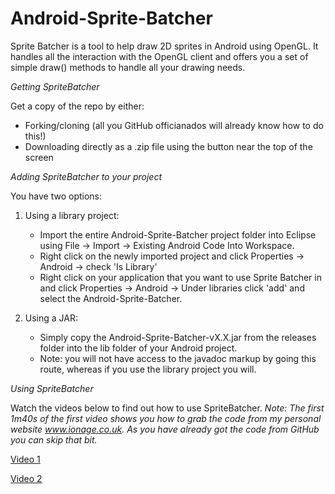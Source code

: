 Android-Sprite-Batcher
======================
Sprite Batcher is a tool to help draw 2D sprites in Android using OpenGL. It handles all the interaction with the OpenGL client and offers you a set of simple draw() methods to handle all your drawing needs.

*Getting SpriteBatcher*

Get a copy of the repo by either:
- Forking/cloning (all you GitHub officianados will already know how to do this!)
- Downloading directly as a .zip file using the button near the top of the screen

*Adding SpriteBatcher to your project*

You have two options:
1. Using a library project:

	- Import the entire Android-Sprite-Batcher project folder into Eclipse using File -> Import -> Existing Android Code Into Workspace. 
	- Right click on the newly imported project and click Properties -> Android -> check 'Is Library'
	- Right click on your application that you want to use Sprite Batcher in and click Properties -> Android -> Under libraries click 'add' and select the Android-Sprite-Batcher.

2. Using a JAR:

	- Simply copy the Android-Sprite-Batcher-vX.X.jar from the releases folder into the lib folder of your Android project.
	- Note: you will not have access to the javadoc markup by going this route, whereas if you use the library project you will.

*Using SpriteBatcher*

Watch the videos below to find out how to use SpriteBatcher. *Note: The first 1m40s of the first video shows you how to grab the code from my personal website www.ionage.co.uk. As you have already got the code from GitHub you can skip that bit.*

[Video 1](http://youtu.be/xc93rN2CGNw "How to use SpriteBatcher 1")

[Video 2](http://youtu.be/cCTi0xvlXGY "How to use SpriteBatcher 2")